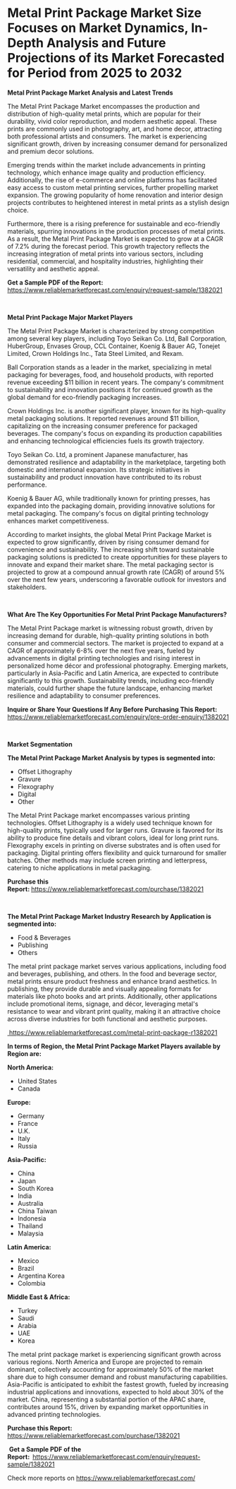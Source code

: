 <p><h1>Metal Print Package Market Size Focuses on Market Dynamics, In-Depth Analysis and Future Projections of its Market Forecasted for Period from 2025 to 2032</h1></p><p><strong>Metal Print Package Market Analysis and Latest Trends</strong></p>
<p><p>The Metal Print Package Market encompasses the production and distribution of high-quality metal prints, which are popular for their durability, vivid color reproduction, and modern aesthetic appeal. These prints are commonly used in photography, art, and home decor, attracting both professional artists and consumers. The market is experiencing significant growth, driven by increasing consumer demand for personalized and premium decor solutions.</p><p>Emerging trends within the market include advancements in printing technology, which enhance image quality and production efficiency. Additionally, the rise of e-commerce and online platforms has facilitated easy access to custom metal printing services, further propelling market expansion. The growing popularity of home renovation and interior design projects contributes to heightened interest in metal prints as a stylish design choice.</p><p>Furthermore, there is a rising preference for sustainable and eco-friendly materials, spurring innovations in the production processes of metal prints. As a result, the Metal Print Package Market is expected to grow at a CAGR of 7.2% during the forecast period. This growth trajectory reflects the increasing integration of metal prints into various sectors, including residential, commercial, and hospitality industries, highlighting their versatility and aesthetic appeal.</p></p>
<p><strong>Get a Sample PDF of the Report:&nbsp;</strong> <a href="https://www.reliablemarketforecast.com/enquiry/request-sample/1382021?utm_campaign=2284&utm_medium=2&utm_source=Github&utm_content=ia&utm_term=08032025&utm_id=metal-print-package">https://www.reliablemarketforecast.com/enquiry/request-sample/1382021</a></p>
<p>&nbsp;</p>
<p><strong>Metal Print Package Major Market Players</strong></p>
<p><p>The Metal Print Package Market is characterized by strong competition among several key players, including Toyo Seikan Co. Ltd, Ball Corporation, HuberGroup, Envases Group, CCL Container, Koenig & Bauer AG, Tonejet Limited, Crown Holdings Inc., Tata Steel Limited, and Rexam. </p><p>Ball Corporation stands as a leader in the market, specializing in metal packaging for beverages, food, and household products, with reported revenue exceeding $11 billion in recent years. The company's commitment to sustainability and innovation positions it for continued growth as the global demand for eco-friendly packaging increases.</p><p>Crown Holdings Inc. is another significant player, known for its high-quality metal packaging solutions. It reported revenues around $11 billion, capitalizing on the increasing consumer preference for packaged beverages. The company's focus on expanding its production capabilities and enhancing technological efficiencies fuels its growth trajectory.</p><p>Toyo Seikan Co. Ltd, a prominent Japanese manufacturer, has demonstrated resilience and adaptability in the marketplace, targeting both domestic and international expansion. Its strategic initiatives in sustainability and product innovation have contributed to its robust performance.</p><p>Koenig & Bauer AG, while traditionally known for printing presses, has expanded into the packaging domain, providing innovative solutions for metal packaging. The company's focus on digital printing technology enhances market competitiveness.</p><p>According to market insights, the global Metal Print Package Market is expected to grow significantly, driven by rising consumer demand for convenience and sustainability. The increasing shift toward sustainable packaging solutions is predicted to create opportunities for these players to innovate and expand their market share. The metal packaging sector is projected to grow at a compound annual growth rate (CAGR) of around 5% over the next few years, underscoring a favorable outlook for investors and stakeholders.</p></p>
<p>&nbsp;</p>
<p><strong>What Are The Key Opportunities For Metal Print Package Manufacturers?</strong></p>
<p><p>The Metal Print Package market is witnessing robust growth, driven by increasing demand for durable, high-quality printing solutions in both consumer and commercial sectors. The market is projected to expand at a CAGR of approximately 6-8% over the next five years, fueled by advancements in digital printing technologies and rising interest in personalized home décor and professional photography. Emerging markets, particularly in Asia-Pacific and Latin America, are expected to contribute significantly to this growth. Sustainability trends, including eco-friendly materials, could further shape the future landscape, enhancing market resilience and adaptability to consumer preferences.</p></p>
<p><strong>Inquire or Share Your Questions If Any Before Purchasing This Report:</strong> <a href="https://www.reliablemarketforecast.com/enquiry/pre-order-enquiry/1382021?utm_campaign=2284&utm_medium=2&utm_source=Github&utm_content=ia&utm_term=08032025&utm_id=metal-print-package">https://www.reliablemarketforecast.com/enquiry/pre-order-enquiry/1382021</a></p>
<p>&nbsp;</p>
<p><strong>Market Segmentation</strong></p>
<p><strong>The Metal Print Package Market Analysis by types is segmented into:</strong></p>
<p><ul><li>Offset Lithography</li><li>Gravure</li><li>Flexography</li><li>Digital</li><li>Other</li></ul></p>
<p><p>The Metal Print Package market encompasses various printing technologies. Offset Lithography is a widely used technique known for high-quality prints, typically used for larger runs. Gravure is favored for its ability to produce fine details and vibrant colors, ideal for long print runs. Flexography excels in printing on diverse substrates and is often used for packaging. Digital printing offers flexibility and quick turnaround for smaller batches. Other methods may include screen printing and letterpress, catering to niche applications in metal packaging.</p></p>
<p><strong>Purchase this Report:&nbsp;</strong><a href="https://www.reliablemarketforecast.com/purchase/1382021?utm_campaign=2284&utm_medium=2&utm_source=Github&utm_content=ia&utm_term=08032025&utm_id=metal-print-package">https://www.reliablemarketforecast.com/purchase/1382021</a></p>
<p>&nbsp;</p>
<p><strong>The Metal Print Package Market Industry Research by Application is segmented into:</strong></p>
<p><ul><li>Food & Beverages</li><li>Publishing</li><li>Others</li></ul></p>
<p><p>The metal print package market serves various applications, including food and beverages, publishing, and others. In the food and beverage sector, metal prints ensure product freshness and enhance brand aesthetics. In publishing, they provide durable and visually appealing formats for materials like photo books and art prints. Additionally, other applications include promotional items, signage, and décor, leveraging metal's resistance to wear and vibrant print quality, making it an attractive choice across diverse industries for both functional and aesthetic purposes.</p></p>
<p><a href="https://www.reliablemarketforecast.com/metal-print-package-r1382021?utm_campaign=2284&utm_medium=2&utm_source=Github&utm_content=ia&utm_term=08032025&utm_id=metal-print-package">&nbsp;https://www.reliablemarketforecast.com/metal-print-package-r1382021</a></p>
<p><strong>In terms of Region, the Metal Print Package Market Players available by Region are:</strong></p>
<p>
    <p> <strong> North America: </strong>
        <ul>
            <li>United States</li>
            <li>Canada</li>
        </ul>
        </p> 
    <p> <strong> Europe: </strong>
        <ul>
            <li>Germany</li>
            <li>France</li>
            <li>U.K.</li>
            <li>Italy</li>
            <li>Russia</li>
        </ul>
        </p> 
    <p> <strong> Asia-Pacific: </strong>
        <ul>
            <li>China</li>
            <li>Japan</li>
            <li>South Korea</li>
            <li>India</li>
            <li>Australia</li>
            <li>China Taiwan</li>
            <li>Indonesia</li>
            <li>Thailand</li>
            <li>Malaysia</li>
        </ul>
        </p> 
    <p> <strong> Latin America: </strong>
        <ul>
            <li>Mexico</li>
            <li>Brazil</li>
            <li>Argentina Korea</li>
            <li>Colombia</li>
        </ul>
        </p> 
    <p> <strong> Middle East & Africa: </strong>
        <ul>
            <li>Turkey</li>
            <li>Saudi</li>
            <li>Arabia</li>
            <li>UAE</li>
            <li>Korea</li>
        </ul>
    </p>
    </p>
<p><p>The metal print package market is experiencing significant growth across various regions. North America and Europe are projected to remain dominant, collectively accounting for approximately 50% of the market share due to high consumer demand and robust manufacturing capabilities. Asia-Pacific is anticipated to exhibit the fastest growth, fueled by increasing industrial applications and innovations, expected to hold about 30% of the market. China, representing a substantial portion of the APAC share, contributes around 15%, driven by expanding market opportunities in advanced printing technologies.</p></p>
<p><strong>Purchase this Report: </strong><a href="https://www.reliablemarketforecast.com/purchase/1382021?utm_campaign=2284&utm_medium=2&utm_source=Github&utm_content=ia&utm_term=08032025&utm_id=metal-print-package">https://www.reliablemarketforecast.com/purchase/1382021</a></p>
<p>&nbsp;<strong>Get a Sample PDF of the Report:&nbsp;&nbsp;</strong><a href="https://www.reliablemarketforecast.com/enquiry/request-sample/1382021?utm_campaign=2284&utm_medium=2&utm_source=Github&utm_content=ia&utm_term=08032025&utm_id=metal-print-package">https://www.reliablemarketforecast.com/enquiry/request-sample/1382021</a></p>
<p><strong></strong></p>
<p>Check more reports on <a href="https://www.reliablemarketforecast.com/?utm_campaign=2284&utm_medium=2&utm_source=Github&utm_content=ia&utm_term=08032025&utm_id=metal-print-package">https://www.reliablemarketforecast.com/</a></p>